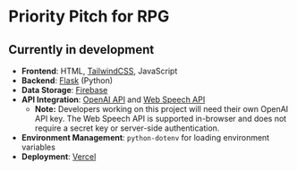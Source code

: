 # Priority Pitch for RPG
## Currently in development

- **Frontend**: HTML, [TailwindCSS](https://tailwindcss.com/), JavaScript
- **Backend**: [Flask](https://flask.palletsprojects.com/) (Python)
- **Data Storage**: [Firebase](https://firebase.google.com/?_gl=1*1wpxgm4*_up*MQ..&gclid=CjwKCAjw24vBBhABEiwANFG7y6LTs2N3ulIS9BNqQ6BZas0xeJTcWwvj-lpZaeDatBqFiWj7ekTmUBoCVugQAvD_BwE&gclsrc=aw.ds&gbraid=0AAAAADpUDOjLsyI_XX3wiyOYekDLxcOt4)
- **API Integration**: [OpenAI API](https://platform.openai.com/) and [Web Speech API](https://developer.mozilla.org/en-US/docs/Web/API/Web_Speech_API)
  - **Note:** Developers working on this project will need their own OpenAI API key. The Web Speech API is supported in-browser and does not require a secret key or server-side authentication.
- **Environment Management**: `python-dotenv` for loading environment variables
- **Deployment**: [Vercel](https://vercel.com/)